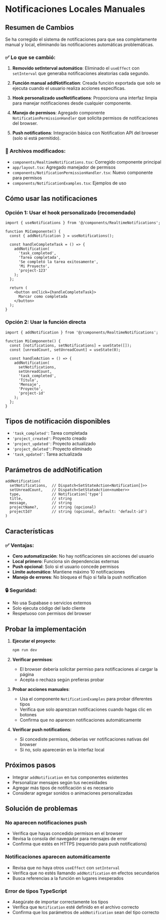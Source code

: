# Notificaciones Locales Manuales

## Resumen de Cambios

Se ha corregido el sistema de notificaciones para que sea completamente manual y local, eliminando las notificaciones automáticas problemáticas.

### ✅ Lo que se cambió:

1. **Removido setInterval automático**: Eliminado el `useEffect` con `setInterval` que generaba notificaciones aleatorias cada segundo.

2. **Función manual addNotification**: Creada función exportada que solo se ejecuta cuando el usuario realiza acciones específicas.

3. **Hook personalizado useNotifications**: Proporciona una interfaz limpia para manejar notificaciones desde cualquier componente.

4. **Manejo de permisos**: Agregado componente `NotificationPermissionHandler` que solicita permisos de notificaciones del browser.

5. **Push notifications**: Integración básica con Notification API del browser (solo si está permitido).

### 🔧 Archivos modificados:

- `components/RealtimeNotifications.tsx`: Corregido componente principal
- `app/layout.tsx`: Agregado manejador de permisos
- `components/NotificationPermissionHandler.tsx`: Nuevo componente para permisos
- `components/NotificationExamples.tsx`: Ejemplos de uso

## Cómo usar las notificaciones

### Opción 1: Usar el hook personalizado (recomendado)

```tsx
import { useNotifications } from '@/components/RealtimeNotifications';

function MiComponente() {
  const { addNotification } = useNotifications();

  const handleCompleteTask = () => {
    addNotification(
      'task_completed',
      'Tarea completada',
      'Se completó la tarea exitosamente',
      'Mi Proyecto',
      'project-123'
    );
  };

  return (
    <button onClick={handleCompleteTask}>
      Marcar como completada
    </button>
  );
}
```

### Opción 2: Usar la función directa

```tsx
import { addNotification } from '@/components/RealtimeNotifications';

function MiComponente() {
  const [notifications, setNotifications] = useState([]);
  const [unreadCount, setUnreadCount] = useState(0);

  const handleAction = () => {
    addNotification(
      setNotifications,
      setUnreadCount,
      'task_completed',
      'Título',
      'Mensaje',
      'Proyecto',
      'project-id'
    );
  };
}
```

## Tipos de notificación disponibles

- `'task_completed'`: Tarea completada
- `'project_created'`: Proyecto creado
- `'project_updated'`: Proyecto actualizado
- `'project_deleted'`: Proyecto eliminado
- `'task_updated'`: Tarea actualizada

## Parámetros de addNotification

```tsx
addNotification(
  setNotifications,  // Dispatch<SetStateAction<Notification[]>>
  setUnreadCount,    // Dispatch<SetStateAction<number>>
  type,              // Notification['type']
  title,             // string
  message,           // string
  projectName?,      // string (opcional)
  projectId?         // string (opcional, default: 'default-id')
)
```

## Características

### ✅ Ventajas:
- **Cero automatización**: No hay notificaciones sin acciones del usuario
- **Local primero**: Funciona sin dependencias externas
- **Push opcional**: Solo si el usuario concede permisos
- **Límite automático**: Mantiene máximo 10 notificaciones
- **Manejo de errores**: No bloquea el flujo si falla la push notification

### 🔒 Seguridad:
- No usa Supabase o servicios externos
- Solo ejecuta código del lado cliente
- Respetuoso con permisos del browser

## Probar la implementación

1. **Ejecutar el proyecto**:
   ```bash
   npm run dev
   ```

2. **Verificar permisos**:
   - El browser debería solicitar permiso para notificaciones al cargar la página
   - Acepta o rechaza según prefieras probar

3. **Probar acciones manuales**:
   - Usa el componente `NotificationExamples` para probar diferentes tipos
   - Verifica que solo aparezcan notificaciones cuando hagas clic en botones
   - Confirma que no aparecen notificaciones automáticamente

4. **Verificar push notifications**:
   - Si concediste permisos, deberías ver notificaciones nativas del browser
   - Si no, solo aparecerán en la interfaz local

## Próximos pasos

- Integrar `addNotification` en tus componentes existentes
- Personalizar mensajes según tus necesidades
- Agregar más tipos de notificación si es necesario
- Considerar agregar sonidos o animaciones personalizadas

## Solución de problemas

### No aparecen notificaciones push
- Verifica que hayas concedido permisos en el browser
- Revisa la consola del navegador para mensajes de error
- Confirma que estés en HTTPS (requerido para push notifications)

### Notificaciones aparecen automáticamente
- Revisa que no haya otros `useEffect` con `setInterval`
- Verifica que no estés llamando `addNotification` en efectos secundarios
- Busca referencias a la función en lugares inesperados

### Error de tipos TypeScript
- Asegúrate de importar correctamente los tipos
- Verifica que `Notification` esté definido en el archivo correcto
- Confirma que los parámetros de `addNotification` sean del tipo correcto
